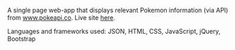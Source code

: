 A single page web-app that displays relevant Pokemon information (via API) from www.pokeapi.co. Live site <a href="http://ervinkleitz.github.io/mean-exercises/week4/pokedex/">here</a>.

Languages and frameworks used: JSON, HTML, CSS, JavaScript, jQuery, Bootstrap

